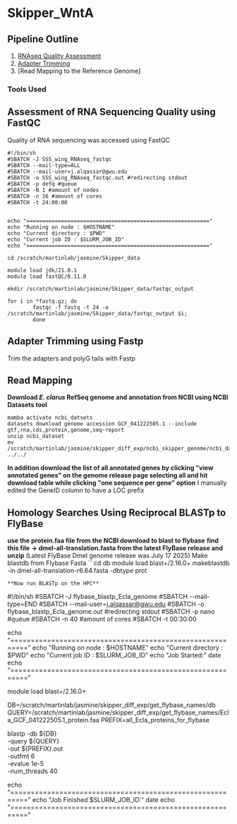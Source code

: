 # Skipper_WntA
## Pipeline Outline 
1. [RNAseq Quality Assessment](#assessment-of-rna-sequencing-quality-using-fastqc) 
2. [Adapter Trimming](#adapter-trimming-using-fastp)
3. [Read Mapping to the Reference Genome]

### Tools Used 

## Assessment of RNA Sequencing Quality using FastQC
Quality of RNA sequencing was accessed using FastQC
```
#!/bin/sh
#SBATCH -J SSS_wing_RNAseq_fastqc
#SBATCH --mail-type=ALL
#SBATCH --mail-user=j.alqassar@gwu.edu
#SBATCH -o SSS_wing_RNAseq_fastqc.out #redirecting stdout
#SBATCH -p defq #queue 
#SBATCH -N 1 #amount of nodes 
#SBATCH -n 16 #amount of cores 
#SBATCH -t 24:00:00


echo "=========================================================="
echo "Running on node : $HOSTNAME"
echo "Current directory : $PWD"
echo "Current job ID : $SLURM_JOB_ID"
echo "=========================================================="

cd /scratch/martinlab/jasmine/Skipper_data

module load jdk/21.0.1
module load fastQC/0.11.8

mkdir /scratch/martinlab/jasmine/Skipper_data/fastqc_output

for i in *fastq.gz; do
        fastqc -f fastq -t 24 -o /scratch/martinlab/jasmine/Skipper_data/fastqc_output $i;
        done
```
## Adapter Trimming using Fastp
Trim the adapters and polyG tails with Fastp

## Read Mapping

**Download <em>E. clarus</em> RefSeq genome and annotation from NCBI using NCBI Datasets tool** 
```
mamba activate ncbi_datsets
datasets download genome accession GCF_041222505.1 --include gtf,rna,cds,protein,genome,seq-report
unzip ncbi_dataset
mv /scratch/martinlab/jasmine/skipper_diff_exp/ncbi_skipper_genome/ncbi_dataset/data/GCF_041222505.1 ../../
```
**In addition download the list of all annotated genes by clicking "view annotated genes" on the genome release page selecting all and hit download table while clicking "one sequence per gene" option**
I manually edited the GeneID column to have a LOC prefix

## Homology Searches Using Reciprocal BLASTp to FlyBase
**use the protein.faa file from the NCBI download to blast to flybase**
**find this file -> dmel-all-translation.fasta from the latest FlyBase release and unzip**
(Latest FlyBase Dmel genome release was July 17 2025)
Make blastdb from Flybase Fasta
``
cd db
module load blast+/2.16.0+
makeblastdb -in dmel-all-translation-r6.64.fasta -dbtype prot
```
**Now run BLASTp on the HPC** 
```
#!/bin/sh
#SBATCH -J flybase_blastp_Ecla_genome
#SBATCH --mail-type=END
#SBATCH --mail-user=j.alqassar@gwu.edu
#SBATCH -o flybase_blastp_Ecla_genome.out #redirecting stdout
#SBATCH -p nano #queue 
#SBATCH -n 40 #amount of cores 
#SBATCH -t 00:30:00

echo "=========================================================="
echo "Running on node : $HOSTNAME"
echo "Current directory : $PWD"
echo "Current job ID : $SLURM_JOB_ID"
echo "Job Started:"
date
echo "=========================================================="

module load blast+/2.16.0+

DB=/scratch/martinlab/jasmine/skipper_diff_exp/get_flybase_names/db
QUERY=/scratch/martinlab/jasmine/skipper_diff_exp/get_flybase_names/Ecla_GCF_041222505.1_protein.faa
PREFIX=all_Ecla_proteins_for_flybase

blastp -db ${DB} \
-query ${QUERY} \
-out ${PREFIX}.out \
-outfmt 6 \
-evalue 1e-5 \
-num_threads 40

echo "=========================================================="
echo "Job Finished  $SLURM_JOB_ID:"
date
echo "=========================================================="
```
